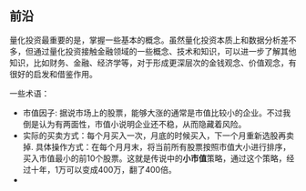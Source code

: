 
## 前沿

量化投资最重要的是，掌握一些基本的概念。虽然量化投资本质上和数据分析差不多，但通过量化投资接触金融领域的一些概念、技术和知识，可以进一步了解其他知识，比如财务、金融、经济学等，对于形成更深层次的金钱观念、价值观念，有很好的启发和借鉴作用。

一些术语：


- 市值因子: 据说市场上的股票，能够大涨的通常是市值比较小的企业。不过我倒是认为有两面性，市值小说明企业还不稳，从而隐藏着风险。
- 实际的买卖方式：每个月买入一次，月底的时候买入，下一个月重新选股再卖掉. 具体操作方式：在每个月月末，将当前所有股票按照市值大小进行排序，买入市值最小的前10个股票。这就是传说中的**小市值**策略，通过这个策略，经过十年，1万可以变成400万，翻了400倍。
- 
